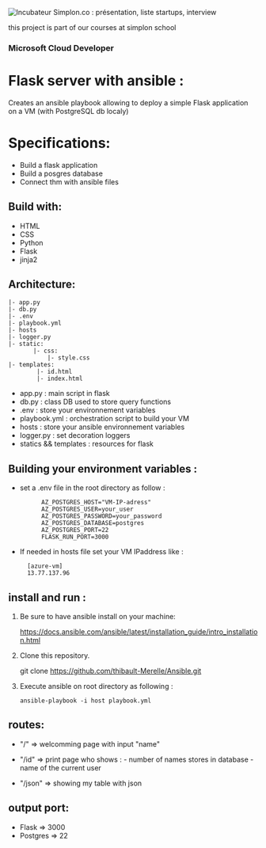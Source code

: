 ﻿
  ![Incubateur Simplon.co : présentation, liste startups, interview](https://encrypted-tbn0.gstatic.com/images?q=tbn:ANd9GcSSEcKwborrMn9-Q2kmVlfAFLlq3M5DjW5Hlw&usqp=CAU)

this project is part of our courses at simplon school

### Microsoft Cloud Developer

# Flask server with ansible :

Creates an ansible playbook allowing to deploy a simple Flask application on a VM (with PostgreSQL db localy)

# Specifications:

-  Build a flask application
- Build a posgres database
- Connect thm with ansible files


## Build with:

-  HTML
-  CSS
- Python
- Flask
- jinja2

## Architecture:

    |- app.py
    |- db.py
    |- .env
    |- playbook.yml
    |- hosts
    |- logger.py
    |- static:
	       |- css:
		       |- style.css
    |- templates:
		    |- id.html
		    |- index.html

 - app.py : main script in flask
 - db.py : class DB used to store query functions
 - .env : store your environnement variables
 - playbook.yml : orchestration script to build your VM
 - hosts : store your ansible environnement variables
 - logger.py : set decoration loggers
 - statics && templates : resources for flask

## Building your environment variables : 

- set a .env file in the root directory as follow :

    	    AZ_POSTGRES_HOST="VM-IP-adress"
		    AZ_POSTGRES_USER=your_user
		    AZ_POSTGRES_PASSWORD=your_password
		    AZ_POSTGRES_DATABASE=postgres
		    AZ_POSTGRES_PORT=22
		    FLASK_RUN_PORT=3000


- If needed in hosts file set your VM IPaddress like :
		

	    [azure-vm]
		13.77.137.96


## install and run :

 1. Be sure to have ansible install on your machine:
 
	 https://docs.ansible.com/ansible/latest/installation_guide/intro_installation.html

 3.  Clone this repository.

	    git clone https://github.com/thibault-Merelle/Ansible.git
    
 4. Execute ansible on root directory as following :

	    ansible-playbook -i host playbook.yml

## routes:

 - "/"  => welcomming page with input "name"
 
 - "/id" => print page who shows :
		 - number of names stores in database
		 - name of the current user
		 
- "/json" => showing my table with json 

## output port: 
- Flask => 3000
- Postgres => 22



